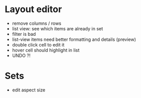 
Layout editor
=============
- remove columns / rows
- list view: see which items are already in set
- filter is bad
- list-view items need better formatting and details (preview)
- double click cell to edit it
- hover cell should highlight in list
- UNDO ?!

Sets
====
- edit aspect size